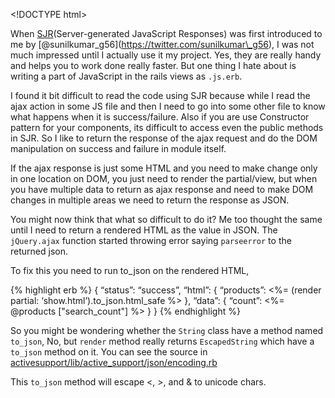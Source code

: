 &lt;!DOCTYPE html&gt;

When [SJR](https://signalvnoise.com/posts/3697-server-generated-javascript-responses)(Server-generated JavaScript Responses) was first introduced to me by <span class="citation" data-cites="sunilkumar_g56">\[@sunilkumar\_g56\]</span>(https://twitter.com/sunilkumar\_g56), I was not much impressed until I actually use it my project. Yes, they are really handy and helps you to work done really faster. But one thing I hate about is writing a part of JavaScript in the rails views as `.js.erb`.

I found it bit difficult to read the code using SJR because while I read the ajax action in some JS file and then I need to go into some other file to know what happens when it is success/failure. Also if you are use Constructor pattern for your components, its difficult to access even the public methods in SJR. So I like to return the response of the ajax request and do the DOM manipulation on success and failure in module itself.

If the ajax response is just some HTML and you need to make change only in one location on DOM, you just need to render the partial/view, but when you have multiple data to return as ajax response and need to make DOM changes in multiple areas we need to return the response as JSON.

You might now think that what so difficult to do it? Me too thought the same until I need to return a rendered HTML as the value in JSON. The `jQuery.ajax` function started throwing error saying `parseerror` to the returned json.

To fix this you need to run to\_json on the rendered HTML,

{% highlight erb %} { “status”: “success”, “html”: { “products”: &lt;%= (render partial: ‘show.html’).to\_json.html\_safe %&gt; }, “data”: { “count”: &lt;%= <span class="citation" data-cites="products">@products \["search\_count"\]</span> %&gt; } } {% endhighlight %}

So you might be wondering whether the `String` class have a method named `to_json`, No, but `render` method really returns `EscapedString` which have a `to_json` method on it. You can see the source in [activesupport/lib/active\_support/json/encoding.rb](https://github.com/rails/rails/blob/08754f12e65a9ec79633a605e986d0f1ffa4b251/activesupport/lib/active_support/json/encoding.rb#L54-L60)

This `to_json` method will escape &lt;, &gt;, and & to unicode chars.
